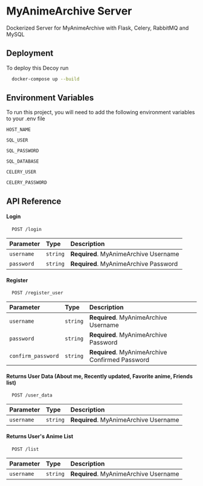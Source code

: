 
# MyAnimeArchive Server

Dockerized Server for MyAnimeArchive with Flask, Celery, RabbitMQ and MySQL
## Deployment

To deploy this Decoy run

```bash
  docker-compose up --build
```


## Environment Variables

To run this project, you will need to add the following environment variables to your .env file

`HOST_NAME`

`SQL_USER`

`SQL_PASSWORD`

`SQL_DATABASE`

`CELERY_USER`

`CELERY_PASSWORD`

## API Reference

#### Login

```http
  POST /login
```

| Parameter | Type     | Description                |
| :-------- | :------- | :------------------------- |
| `username` | `string` | **Required**. MyAnimeArchive Username |
| `password` | `string` | **Required**. MyAnimeArchive Password |

#### Register

```http
  POST /register_user
```

| Parameter | Type     | Description                       |
| :-------- | :------- | :-------------------------------- |
| `username` | `string` | **Required**. MyAnimeArchive Username |
| `password` | `string` | **Required**. MyAnimeArchive Password |
| `confirm_password` | `string` | **Required**. MyAnimeArchive Confirmed Password |

#### Returns User Data  (About me, Recently updated, Favorite anime, Friends list)

```http
  POST /user_data
```

| Parameter | Type     | Description                       |
| :-------- | :------- | :-------------------------------- |
| `username` | `string` | **Required**. MyAnimeArchive Username |


#### Returns User's Anime List

```http
  POST /list
```

| Parameter | Type     | Description                       |
| :-------- | :------- | :-------------------------------- |
| `username` | `string` | **Required**. MyAnimeArchive Username |





